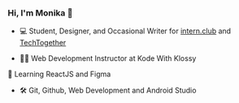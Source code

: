 ### Hi, I'm Monika 👋 

<!--
**mpara0/mpara0** is a ✨ _special_ ✨ repository because its `README.md` (this file) appears on your GitHub profile.
-->
*  💻 Student, Designer, and Occasional Writer for [intern.club](https://medium.com/intern-club) and [TechTogether](https://medium.com/techtogether)

* 👩‍💻 Web Development Instructor at Kode With Klossy 

🧠 Learning ReactJS and Figma

* 🛠️ Git, Github, Web Development and Android Studio


